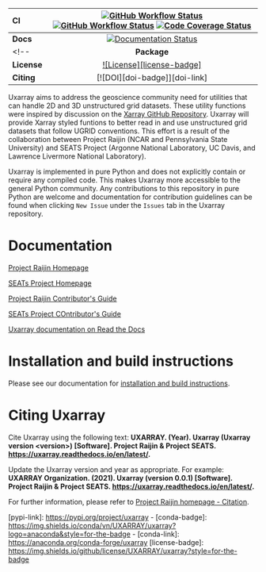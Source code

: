 | CI           | [![GitHub Workflow Status][github-ci-badge]][github-ci-link] [![GitHub Workflow Status][github-conda-build-badge]][github-conda-build-link] [![Code Coverage Status][codecov-badge]][codecov-link] |
| :----------- | :----------------------------------------------------------------------------------------------------------------------------------------------------------------------------------: |
| **Docs**     |                                                                    [![Documentation Status][rtd-badge]][rtd-link]                                                                    |
<!-- | **Package**  |                                                         [![Conda][conda-badge]][conda-link] [![PyPI][pypi-badge]][pypi-link]                                                         | -->
| **License**  |                                                                        [![License][license-badge]][repo-link]                                                                        |
| **Citing**  |                                                                              [![DOI][doi-badge]][doi-link]                                                                            |



Uxarray aims to address the geoscience community need for utilities that can handle 2D and 3D unstructured grid datasets.
These utility functions were inspired by discussion on the [Xarray GitHub Repository](https://github.com/pydata/xarray/issues/4222).
Uxarray will provide Xarray styled funtions to better read in and use unstructured grid datasets that follow UGRID conventions.
This effort is a result of the collaboration between Project Raijin (NCAR and Pennsylvania State University)
and SEATS Project (Argonne National Laboratory, UC Davis, and Lawrence Livermore National Laboratory).

Uxarray is implemented in pure Python and does not explicitly contain or require any compiled code. This makes Uxarray more
accessible to the general Python community. Any contributions to this repository in pure Python are welcome and documentation
for contribution guidelines can be found when clicking `New Issue` under the `Issues` tab in the Uxarray repository.

# Documentation

[Project Raijin Homepage](https://raijin.ucar.edu/)

[SEATs Project Homepage]()

[Project Raijin Contributor's Guide](https://raijin.ucar.edu/contributing.html)

[SEATs Project COntributor's Guide]()

[Uxarray documentation on Read the Docs](https://uxarray.readthedocs.io/en/latest)

# Installation and build instructions

Please see our documentation for
[installation and build instructions](https://github.com/UXARRAY/uxarray/blob/main/INSTALLATION.md).

# Citing Uxarray

Cite Uxarray using the following text:
**UXARRAY. (Year).
Uxarray (Uxarray version \<version\>) [Software].
Project Raijin & Project SEATS. https://uxarray.readthedocs.io/en/latest/.**

Update the Uxarray version and year as appropriate. For example:
**UXARRAY Organization. (2021).
Uxarray (version 0.0.1) [Software].
Project Raijin & Project SEATS. https://uxarray.readthedocs.io/en/latest/.**

For further information, please refer to
[Project Raijin homepage - Citation](https://raijin.ucar.edu/).


[github-ci-badge]: https://img.shields.io/github/workflow/status/UXARRAY/uxarray/CI?label=CI&logo=github&style=for-the-badge
[github-conda-build-badge]: https://img.shields.io/github/workflow/status/UXARRAY/uxarray/build_test?label=conda-builds&logo=github&style=for-the-badge
[github-ci-link]: https://github.com/UXARRAY/uxarray/actions?query=workflow%3ACI
[github-conda-build-link]: https://github.com/UXARRAY/uxarray/actions?query=workflow%3Abuild_test
[codecov-badge]: https://img.shields.io/codecov/c/github/UXARRAY/uxarray.svg?logo=codecov&style=for-the-badge
[codecov-link]: https://codecov.io/gh/UXARRAY/uxarray
[rtd-badge]: https://img.shields.io/readthedocs/uxarray/latest.svg?style=for-the-badge
[rtd-link]: https://uxarray.readthedocs.io/en/latest/?badge=latest
[pypi-badge]: https://img.shields.io/pypi/v/uxarray?logo=pypi&style=for-the-badge
[pypi-link]: https://pypi.org/project/uxarray -
[conda-badge]: https://img.shields.io/conda/vn/UXARRAY/uxarray?logo=anaconda&style=for-the-badge -
[conda-link]: https://anaconda.org/conda-forge/uxarray
[license-badge]: https://img.shields.io/github/license/UXARRAY/uxarray?style=for-the-badge
<!---[doi-badge]: https://img.shields.io/badge/DOI-10.5065%2Fa8pp--4358-brightgreen?style=for-the-badge --->
<!---[doi-link]: https://doi.org/10.5065/a8pp-4358 --->
[repo-link]: https://github.com/UXARRAY/uxarray
